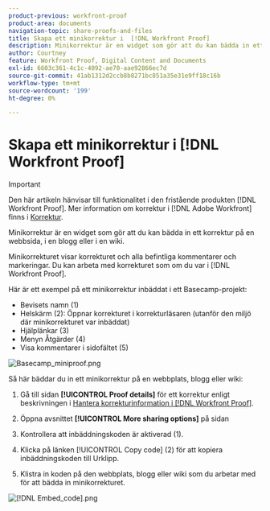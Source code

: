 ```yaml
---
product-previous: workfront-proof
product-area: documents
navigation-topic: share-proofs-and-files
title: Skapa ett minikorrektur i  [!DNL Workfront Proof]
description: Minikorrektur är en widget som gör att du kan bädda in ett korrektur på en webbsida, i en blogg eller i en wiki.
author: Courtney
feature: Workfront Proof, Digital Content and Documents
exl-id: 6603c361-4c1c-4092-ae70-aae92866ec7d
source-git-commit: 41ab1312d2ccb8b8271bc851a35e31e9ff18c16b
workflow-type: tm+mt
source-wordcount: '199'
ht-degree: 0%

---
```


# Skapa ett minikorrektur i [!DNL Workfront Proof]

>[!IMPORTANT]
>
>Den här artikeln hänvisar till funktionalitet i den fristående produkten [!DNL Workfront Proof]. Mer information om korrektur i [!DNL Adobe Workfront] finns i [Korrektur](../../../review-and-approve-work/proofing/proofing.md).

Minikorrektur är en widget som gör att du kan bädda in ett korrektur på en webbsida, i en blogg eller i en wiki.

Minikorrekturet visar korrekturet och alla befintliga kommentarer och markeringar. Du kan arbeta med korrekturet som om du var i [!DNL Workfront Proof].

Här är ett exempel på ett minikorrektur inbäddat i ett Basecamp-projekt:

* Bevisets namn (1)
* Helskärm (2): Öppnar korrekturet i korrekturläsaren (utanför den miljö där minikorrekturet var inbäddat)
* Hjälplänkar (3)
* Menyn Åtgärder (4)
* Visa kommentarer i sidofältet (5)

![Basecamp_miniproof.png](assets/basecamp-miniproof-350x435.png)

Så här bäddar du in ett minikorrektur på en webbplats, blogg eller wiki:

1. Gå till sidan **[!UICONTROL Proof details]** för ett korrektur enligt beskrivningen i [Hantera korrekturinformation i [!DNL Workfront Proof]](../../../workfront-proof/wp-work-proofsfiles/manage-your-work/manage-proof-details.md).

1. Öppna avsnittet **[!UICONTROL More sharing options]** på sidan
1. Kontrollera att inbäddningskoden är aktiverad (1).
1. Klicka på länken [!UICONTROL Copy code] (2) för att kopiera inbäddningskoden till Urklipp.
1. Klistra in koden på den webbplats, blogg eller wiki som du arbetar med för att bädda in minikorrekturet.

![[!DNL Embed_code].png](assets/embed-code-350x218.png)
